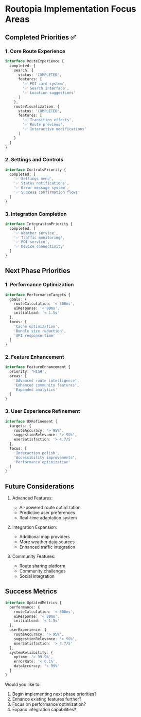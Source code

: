 # Routopia Implementation Focus Areas

## Completed Priorities ✅

### 1. Core Route Experience
```typescript
interface RouteExperience {
  completed: {
    search: {
      status: 'COMPLETED',
      features: [
        '✅ POI card system',
        '✅ Search interface',
        '✅ Location suggestions'
      ]
    },
    routeVisualization: {
      status: 'COMPLETED',
      features: [
        '✅ Transition effects',
        '✅ Route previews',
        '✅ Interactive modifications'
      ]
    }
  }
}
```

### 2. Settings and Controls
```typescript
interface ControlsPriority {
  completed: [
    '✅ Settings menu',
    '✅ Status notifications',
    '✅ Error message system',
    '✅ Success confirmation flows'
  ]
}
```

### 3. Integration Completion
```typescript
interface IntegrationPriority {
  completed: [
    '✅ Weather service',
    '✅ Traffic monitoring',
    '✅ POI service',
    '✅ Device connectivity'
  ]
}
```

## Next Phase Priorities

### 1. Performance Optimization
```typescript
interface PerformanceTargets {
  goals: {
    routeCalculation: '< 800ms',
    uiResponse: '< 80ms',
    initialLoad: '< 1.5s'
  },
  focus: [
    'Cache optimization',
    'Bundle size reduction',
    'API response time'
  ]
}
```

### 2. Feature Enhancement
```typescript
interface FeatureEnhancement {
  priority: 'HIGH',
  areas: [
    'Advanced route intelligence',
    'Enhanced community features',
    'Expanded analytics'
  ]
}
```

### 3. User Experience Refinement
```typescript
interface UXRefinement {
  targets: {
    routeAccuracy: '> 95%',
    suggestionRelevance: '> 90%',
    userSatisfaction: '> 4.7/5'
  },
  focus: [
    'Interaction polish',
    'Accessibility improvements',
    'Performance optimization'
  ]
}
```

## Future Considerations

1. Advanced Features:
   - AI-powered route optimization
   - Predictive user preferences
   - Real-time adaptation system

2. Integration Expansion:
   - Additional map providers
   - More weather data sources
   - Enhanced traffic integration

3. Community Features:
   - Route sharing platform
   - Community challenges
   - Social integration

## Success Metrics

```typescript
interface UpdatedMetrics {
  performance: {
    routeCalculation: '< 800ms',
    uiResponse: '< 80ms',
    initialLoad: '< 1.5s'
  },
  userExperience: {
    routeAccuracy: '> 95%',
    suggestionRelevance: '> 90%',
    userSatisfaction: '> 4.7/5'
  },
  systemReliability: {
    uptime: '> 99.9%',
    errorRate: '< 0.1%',
    dataAccuracy: '> 99%'
  }
}
```

Would you like to:
1. Begin implementing next phase priorities?
2. Enhance existing features further?
3. Focus on performance optimization?
4. Expand integration capabilities?